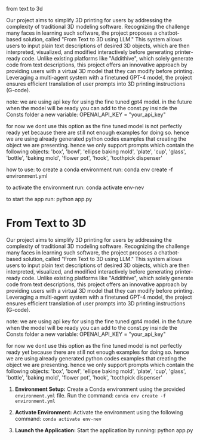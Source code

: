 from text to 3d

Our project aims to simplify 3D printing for users by addressing the complexity of 
traditional 3D modeling software. Recognizing the challenge many faces in learning 
such software, the project proposes a chatbot-based solution, called "From Text to 3D 
using LLM." This system allows users to input plain text descriptions of desired 3D 
objects, which are then interpreted, visualized, and modified interactively before 
generating printer-ready code. Unlike existing platforms like "Addithive", which solely 
generate code from text descriptions, this project offers an innovative approach by 
providing users with a virtual 3D model that they can modify before printing. Leveraging 
a multi-agent system with a finetuned GPT-4 model, the project ensures efficient 
translation of user prompts into 3D printing instructions (G-code).

note:
we are using api key for using the fine tuned gpt4 model. in the future when the model will be ready you can add to the const.py insinde the Consts folder a new variable:
OPENAI_API_KEY = "your_api_key"

for now we dont use this option as the fine tuned model is not perfectly ready yet because there are still not enough examples for doing so.
hence we are using already generated python codes examples that creating the object we are presenting.
hence we only support prompts which contain the following objects:
 'box', 'bowl', 'ellipse baking mold', 'plate', 'cup', 'glass',
                'bottle', 'baking mold', 'flower pot', 'hook', 'toothpick dispenser'

how to use:
to create a conda environment run:
conda env create -f environment.yml

to activate the environment run:
conda activate env-nev

to start the app run:
python app.py


# From Text to 3D

Our project aims to simplify 3D printing for users by addressing the complexity of 
traditional 3D modeling software. Recognizing the challenge many faces in learning 
such software, the project proposes a chatbot-based solution, called "From Text to 3D 
using LLM." This system allows users to input plain text descriptions of desired 3D 
objects, which are then interpreted, visualized, and modified interactively before 
generating printer-ready code. Unlike existing platforms like "Addithive", which solely 
generate code from text descriptions, this project offers an innovative approach by 
providing users with a virtual 3D model that they can modify before printing. Leveraging 
a multi-agent system with a finetuned GPT-4 model, the project ensures efficient 
translation of user prompts into 3D printing instructions (G-code).

note:
we are using api key for using the fine tuned gpt4 model. in the future when the model will be ready you can add to the const.py insinde the Consts folder a new variable:
OPENAI_API_KEY = "your_api_key"

for now we dont use this option as the fine tuned model is not perfectly ready yet because there are still not enough examples for doing so.
hence we are using already generated python codes examples that creating the object we are presenting.
hence we only support prompts which contain the following objects:
 'box', 'bowl', 'ellipse baking mold', 'plate', 'cup', 'glass',
                'bottle', 'baking mold', 'flower pot', 'hook', 'toothpick dispenser'



1. **Environment Setup:** Create a Conda environment using the provided `environment.yml` file. Run the command:
   `conda env create -f environment.yml`

2. **Activate Environment:** Activate the environment using the following command:
`conda activate env-nev`

3. **Launch the Application:** Start the application by running:
python app.py

